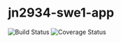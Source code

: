 # jn2934-swe1-app
![Build Status](https://app.travis-ci.com/jessenb16/jn2934-swe1-app.svg?token=ddjd1L7sfNefiFqpedpX&branch=main)
![Coverage Status](https://coveralls.io/repos/github/jessenb16/jn2934-swe1-app/badge.svg?branch=main)
